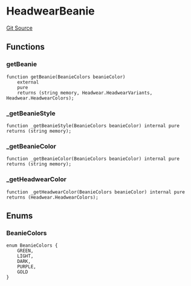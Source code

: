# HeadwearBeanie
[Git Source](https://github.com/digiv3rse/protocol-contracts/blob/78826068117a4eb9f5d01837d2d88deb72b92ea0/contracts/libraries/svgs/Profile/Headwear/HeadwearBeanie.sol)


## Functions
### getBeanie


```solidity
function getBeanie(BeanieColors beanieColor)
    external
    pure
    returns (string memory, Headwear.HeadwearVariants, Headwear.HeadwearColors);
```

### _getBeanieStyle


```solidity
function _getBeanieStyle(BeanieColors beanieColor) internal pure returns (string memory);
```

### _getBeanieColor


```solidity
function _getBeanieColor(BeanieColors beanieColor) internal pure returns (string memory);
```

### _getHeadwearColor


```solidity
function _getHeadwearColor(BeanieColors beanieColor) internal pure returns (Headwear.HeadwearColors);
```

## Enums
### BeanieColors

```solidity
enum BeanieColors {
    GREEN,
    LIGHT,
    DARK,
    PURPLE,
    GOLD
}
```

